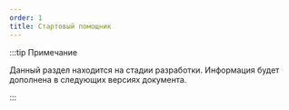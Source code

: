 ```yaml
---
order: 1
title: Стартовый помощник
---
```


:::tip Примечание

Данный раздел находится на стадии разработки. Информация будет дополнена в следующих версиях документа.

:::
